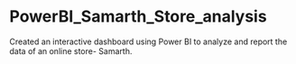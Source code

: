 # PowerBI_Samarth_Store_analysis
Created an interactive dashboard using Power BI to analyze and report the data of an online store- Samarth.
